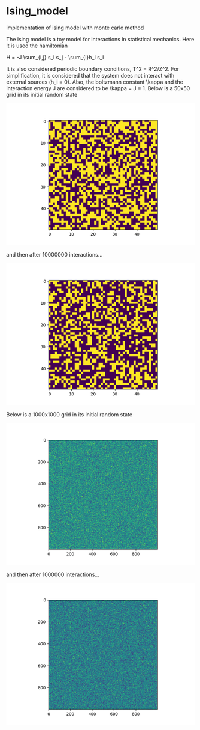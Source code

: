 # Ising_model
implementation of ising model with monte carlo method

The ising model is a toy model for interactions in statistical mechanics. Here it is used the hamiltonian

H = -J \sum_{i,j} s_i s_j - \sum_{i}h_i s_i

It is also considered periodic boundary conditions, T^2 = R^2/Z^2. For simplification, it is considered that the system does not interact with external sources (h_i = 0). Also, the boltzmann constant \kappa and the interaction energy J are considered to be \kappa = J = 1. Below is a 50x50 grid in its initial random state

![alt text](https://github.com/BrenoPereira105/Ising_model/blob/main/10000000_steps_50_grid_t0.png)

and then after 10000000 interactions...

![alt text](https://github.com/BrenoPereira105/Ising_model/blob/main/10000000_steps_50_grid_tfinal.png)

Below is a 1000x1000 grid in its initial random state

![alt text](https://github.com/BrenoPereira105/Ising_model/blob/main/1000000_steps_1000_grid_t0.png)

and then after 1000000 interactions...

![alt text](https://github.com/BrenoPereira105/Ising_model/blob/main/1000000_steps_1000_grid_tfinal.png)

